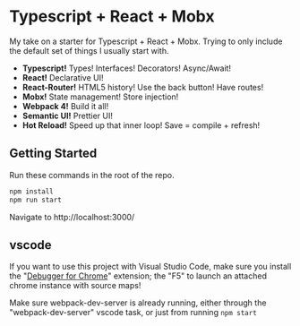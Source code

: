 # Typescript + React + Mobx
My take on a starter for Typescript + React + Mobx. Trying to only include the default set of things I usually start with. 

 - **Typescript!** Types! Interfaces! Decorators! Async/Await! 
 - **React!** Declarative UI!
 - **React-Router!** HTML5 history! Use the back button! Have routes!
 - **Mobx!** State management! Store injection!
 - **Webpack 4!** Build it all! 
 - **Semantic UI!** Prettier UI!
 - **Hot Reload!** Speed up that inner loop! Save = compile + refresh!

## Getting Started 

Run these commands in the root of the repo. 

```sh
npm install 
npm run start
```

Navigate to http://localhost:3000/

## vscode 
If you want to use this project with Visual Studio Code, make sure you install the "[Debugger for Chrome](https://github.com/Microsoft/vscode-chrome-debug)" extension; the "F5" to launch an attached chrome instance with source maps! 

Make sure webpack-dev-server is already running, either through the "webpack-dev-server" vscode task, or just from running `npm start`